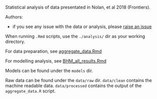 Statistical analysis of data presentated in Nolan, et al 2018 (Frontiers).

Authors:
- if you see any issue with the data or analysis, please [raise an issue](https://github.com/nickp60/SI_Nolan_etal_2018/issues/new)

When running `.Rmd` scripts, use the `./analysis/` dir as your working directory.

For data preparation, see [aggregate_data.Rmd](./scripts/aggregate_data.html)

For modelling analysis, see [BHM_all_results.Rmd](./scripts/BHM_all_results.html)

Models can be found under the `models` dir.  

Raw data can be found under the `data/raw` dir.  `data/clean` contains the machine readable data.  `data/processed` contains the output of the `aggregate_data.R` script.

